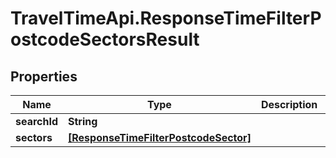 # TravelTimeApi.ResponseTimeFilterPostcodeSectorsResult

## Properties

Name | Type | Description | Notes
------------ | ------------- | ------------- | -------------
**searchId** | **String** |  | 
**sectors** | [**[ResponseTimeFilterPostcodeSector]**](ResponseTimeFilterPostcodeSector.md) |  | 


